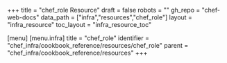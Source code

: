 +++
title = "chef_role Resource"
draft = false
robots = ""
gh_repo = "chef-web-docs"
data_path = ["infra","resources","chef_role"]
layout = "infra_resource"
toc_layout = "infra_resource_toc"

[menu]
  [menu.infra]
    title = "chef_role"
    identifier = "chef_infra/cookbook_reference/resources/chef_role"
    parent = "chef_infra/cookbook_reference/resources"
+++

<!-- The contents of this page are automatically generated from the chef_role.yaml file in the data directory. -->
<!-- To suggest a change, edit the https://github.com/chef/chef/blob/master/lib/chef/resource/chef_role.rb file
      and submit a pull request to the https://github.com/chef/chef repository. -->
